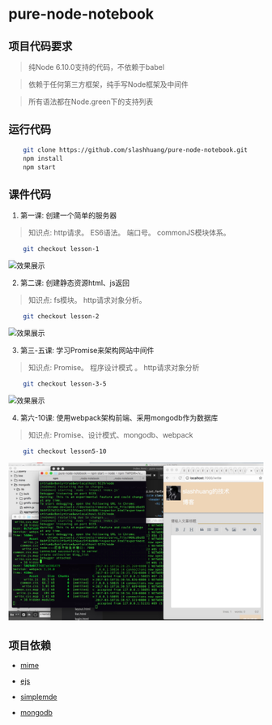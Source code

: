 # pure-node-notebook

## 项目代码要求

> 纯Node 6.10.0支持的代码，不依赖于babel

> 依赖于任何第三方框架，纯手写Node框架及中间件

> 所有语法都在Node.green下的支持列表

## 运行代码

```bash
	git clone https://github.com/slashhuang/pure-node-notebook.git
	npm install 
	npm start
```


## 课件代码

1. 第一课: 创建一个简单的服务器

> 知识点: http请求。 ES6语法。 端口号。 commonJS模块体系。

```bash
	git checkout lesson-1
```
![效果展示](./lesson-demo/lesson1.png)

2. 第二课: 创建静态资源html、js返回

> 知识点: fs模块。 http请求对象分析。

```bash
	git checkout lesson-2
```
![效果展示](./lesson-demo/lesson2.png)

3. 第三-五课: 学习Promise来架构网站中间件 

> 知识点: Promise。 程序设计模式 。  http请求对象分析
```bash
	git checkout lesson-3-5
```
![效果展示](./lesson-demo/lesson3-5.png)


4. 第六-10课: 使用webpack架构前端、采用mongodb作为数据库

> 知识点: Promise、设计模式、mongodb、webpack
```bash
	git checkout lesson5-10
```
![效果展示](./lesson-demo/lesson5-10.png)




## 项目依赖

- [mime](https://github.com/broofa/node-mime)

- [ejs](https://github.com/mde/ejs)

- [simplemde](https://github.com/NextStepWebs/simplemde-markdown-editor/)

- [mongodb](http://mongodb.github.io/node-mongodb-native/2.2/quick-start/quick-start/)
